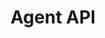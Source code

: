 ---
title: "Agent API"
version: "0.2"
menu: 
    agent_api: 
        identifier: "API Reference"
    agent_api_reference:
        identifier: "0.2"
desc: "Join the messaging protocol as an agent."
color: "#ee5201"
---